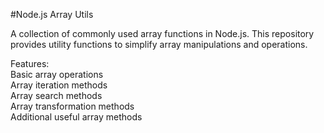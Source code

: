 #Node.js Array Utils

A collection of commonly used array functions in Node.js. This repository provides utility functions to simplify array manipulations and operations.

Features: <br />
Basic array operations<br />
Array iteration methods<br />
Array search methods<br />
Array transformation methods<br />
Additional useful array methods
